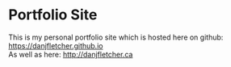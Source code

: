# Portfolio Site

This is my personal portfolio site which is hosted here on github: https://danjfletcher.github.io  
As well as here: http://danjfletcher.ca